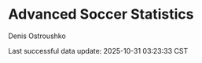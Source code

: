 # Advanced Soccer Statistics
Denis Ostroushko

<!-- gfm -->

Last successful data update: 2025-10-31 03:23:33 CST
